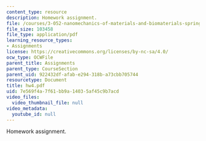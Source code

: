 ```yaml
---
content_type: resource
description: Homework assignment.
file: /courses/3-052-nanomechanics-of-materials-and-biomaterials-spring-2007/7e569f4a7f61bb9a14035af45c9b7acd_hw4.pdf
file_size: 103458
file_type: application/pdf
learning_resource_types:
- Assignments
license: https://creativecommons.org/licenses/by-nc-sa/4.0/
ocw_type: OCWFile
parent_title: Assignments
parent_type: CourseSection
parent_uid: 922432df-afab-e294-318b-a73cbb705744
resourcetype: Document
title: hw4.pdf
uid: 7e569f4a-7f61-bb9a-1403-5af45c9b7acd
video_files:
  video_thumbnail_file: null
video_metadata:
  youtube_id: null
---
```

Homework assignment.